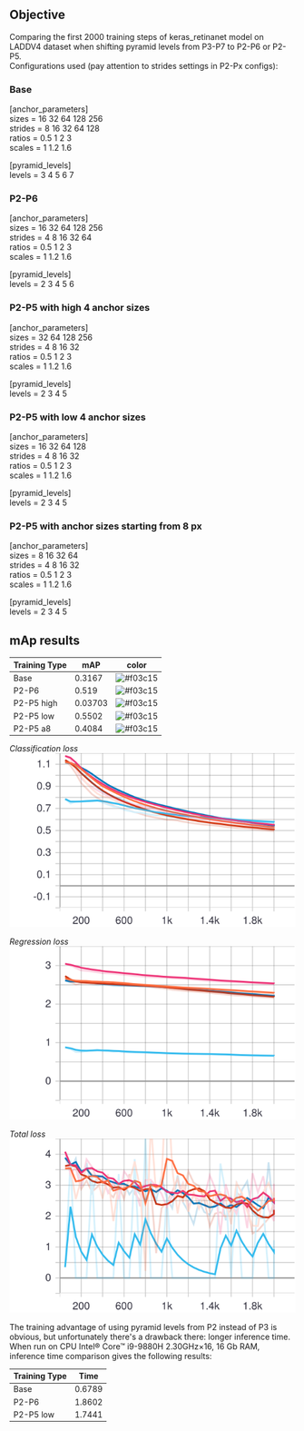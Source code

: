 ## Objective
Comparing the first 2000 training steps of keras_retinanet model on LADDV4 dataset when shifting pyramid levels from P3-P7 to P2-P6 or P2-P5.  
Configurations used (pay attention to strides settings in P2-Px configs):

### Base
[anchor_parameters]  
sizes   = 16 32 64 128 256  
strides = 8 16 32 64 128  
ratios  = 0.5 1 2 3  
scales  = 1 1.2 1.6  

[pyramid_levels]  
levels = 3 4 5 6 7

### P2-P6
[anchor_parameters]  
sizes   = 16 32 64 128 256  
strides = 4 8 16 32 64  
ratios  = 0.5 1 2 3  
scales  = 1 1.2 1.6  

[pyramid_levels]  
levels = 2 3 4 5 6

### P2-P5 with high 4 anchor sizes 
[anchor_parameters]  
sizes   = 32 64 128 256  
strides = 4 8 16 32  
ratios  = 0.5 1 2 3  
scales  = 1 1.2 1.6  

[pyramid_levels]  
levels = 2 3 4 5  

### P2-P5 with low 4 anchor sizes
[anchor_parameters]  
sizes   = 16 32 64 128  
strides = 4 8 16 32  
ratios  = 0.5 1 2 3  
scales  = 1 1.2 1.6  

[pyramid_levels]  
levels = 2 3 4 5   

### P2-P5 with anchor sizes starting from 8 px
[anchor_parameters]  
sizes   = 8 16 32 64  
strides = 4 8 16 32  
ratios  = 0.5 1 2 3  
scales  = 1 1.2 1.6  

[pyramid_levels]  
levels = 2 3 4 5  

## mAp results

| Training Type |   mAP     |  color                                                                     |
| ------------- | --------- |----------------------------------------------------------------------------|
| Base          |  0.3167   |  ![#f03c15](https://via.placeholder.com/15/ff7042/000000?text=+)           |
| P2-P6         |  0.519    |  ![#f03c15](https://via.placeholder.com/15/0077bb/000000?text=+)           |
| P2-P5 high    |  0.03703  |  ![#f03c15](https://via.placeholder.com/15/34bbee/000000?text=+)           |
| P2-P5 low     |  0.5502   |  ![#f03c15](https://via.placeholder.com/15/cc3311/000000?text=+)           |
| P2-P5 a8      |  0.4084   |  ![#f03c15](https://via.placeholder.com/15/ee3377/000000?text=+)           |


*Classification loss*
![classification_loss](images/pyramid/classification_loss.svg)

*Regression loss*
![regression_loss](images/pyramid/regression_loss.svg)

*Total loss*
![loss](images/pyramid/loss.svg)


The training advantage of using pyramid levels from P2 instead of P3 is obvious, but unfortunately there's a drawback there: longer inference time.  
When run on CPU Intel® Core™ i9-9880H 2.30GHz×16, 16 Gb RAM, inference time comparison gives the following results:

| Training Type |   Time    |
| ------------- | --------- |
| Base          |  0.6789   |
| P2-P6         |  1.8602   |
| P2-P5 low     |  1.7441   |
